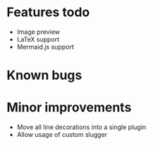 # Features todo

- Image preview
- LaTeX support
- Mermaid.js support

# Known bugs

# Minor improvements

- Move all line decorations into a single plugin
- Allow usage of custom slugger
